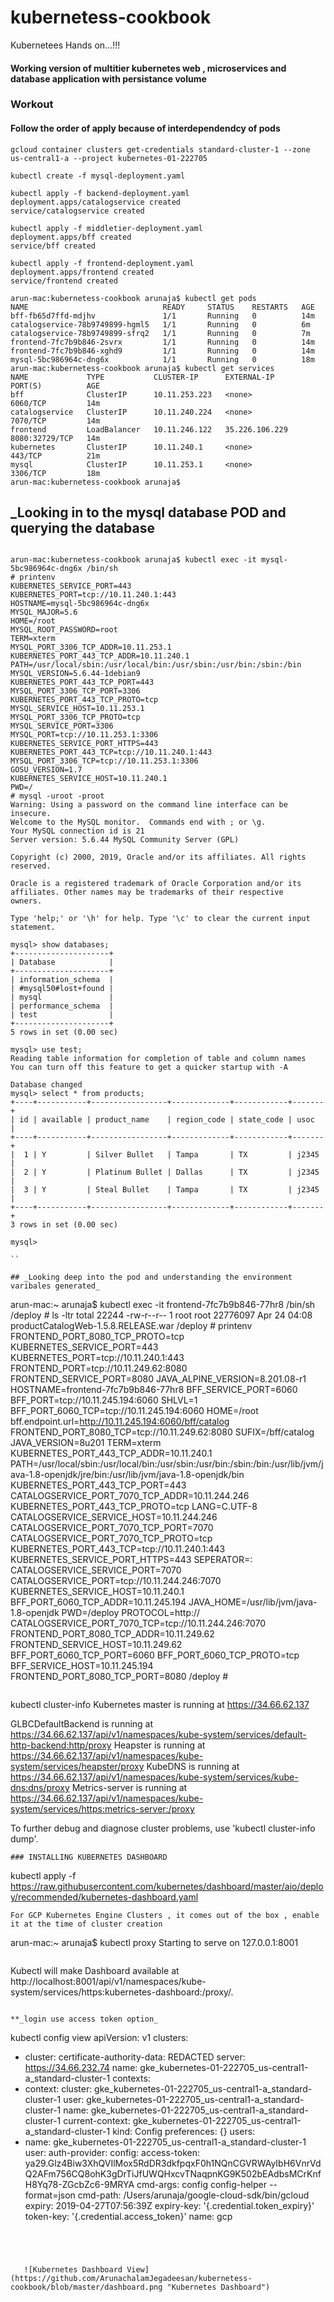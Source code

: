 # kubernetess-cookbook
Kubernetees Hands on...!!!

 #### Working version of multitier kubernetes web , microservices and database application with persistance volume 


### Workout
#### Follow the order of apply because of interdependendcy of pods

```
gcloud container clusters get-credentials standard-cluster-1 --zone us-central1-a --project kubernetes-01-222705

kubectl create -f mysql-deployment.yaml

kubectl apply -f backend-deployment.yaml
deployment.apps/catalogservice created
service/catalogservice created

kubectl apply -f middletier-deployment.yaml
deployment.apps/bff created
service/bff created

kubectl apply -f frontend-deployment.yaml
deployment.apps/frontend created
service/frontend created

```


```
arun-mac:kubernetess-cookbook arunaja$ kubectl get pods
NAME                              READY     STATUS    RESTARTS   AGE
bff-fb65d7ffd-mdjhv               1/1       Running   0          14m
catalogservice-78b9749899-hgml5   1/1       Running   0          6m
catalogservice-78b9749899-sfrq2   1/1       Running   0          7m
frontend-7fc7b9b846-2svrx         1/1       Running   0          14m
frontend-7fc7b9b846-xghd9         1/1       Running   0          14m
mysql-5bc986964c-dng6x            1/1       Running   0          18m
arun-mac:kubernetess-cookbook arunaja$ kubectl get services
NAME             TYPE           CLUSTER-IP      EXTERNAL-IP      PORT(S)          AGE
bff              ClusterIP      10.11.253.223   <none>           6060/TCP         14m
catalogservice   ClusterIP      10.11.240.224   <none>           7070/TCP         14m
frontend         LoadBalancer   10.11.246.122   35.226.106.229   8080:32729/TCP   14m
kubernetes       ClusterIP      10.11.240.1     <none>           443/TCP          21m
mysql            ClusterIP      10.11.253.1     <none>           3306/TCP         18m
arun-mac:kubernetess-cookbook arunaja$

```

## _Looking in to the mysql database POD and querying the database 


```

arun-mac:kubernetess-cookbook arunaja$ kubectl exec -it mysql-5bc986964c-dng6x /bin/sh
# printenv
KUBERNETES_SERVICE_PORT=443
KUBERNETES_PORT=tcp://10.11.240.1:443
HOSTNAME=mysql-5bc986964c-dng6x
MYSQL_MAJOR=5.6
HOME=/root
MYSQL_ROOT_PASSWORD=root
TERM=xterm
MYSQL_PORT_3306_TCP_ADDR=10.11.253.1
KUBERNETES_PORT_443_TCP_ADDR=10.11.240.1
PATH=/usr/local/sbin:/usr/local/bin:/usr/sbin:/usr/bin:/sbin:/bin
MYSQL_VERSION=5.6.44-1debian9
KUBERNETES_PORT_443_TCP_PORT=443
MYSQL_PORT_3306_TCP_PORT=3306
KUBERNETES_PORT_443_TCP_PROTO=tcp
MYSQL_SERVICE_HOST=10.11.253.1
MYSQL_PORT_3306_TCP_PROTO=tcp
MYSQL_SERVICE_PORT=3306
MYSQL_PORT=tcp://10.11.253.1:3306
KUBERNETES_SERVICE_PORT_HTTPS=443
KUBERNETES_PORT_443_TCP=tcp://10.11.240.1:443
MYSQL_PORT_3306_TCP=tcp://10.11.253.1:3306
GOSU_VERSION=1.7
KUBERNETES_SERVICE_HOST=10.11.240.1
PWD=/
# mysql -uroot -proot
Warning: Using a password on the command line interface can be insecure.
Welcome to the MySQL monitor.  Commands end with ; or \g.
Your MySQL connection id is 21
Server version: 5.6.44 MySQL Community Server (GPL)

Copyright (c) 2000, 2019, Oracle and/or its affiliates. All rights reserved.

Oracle is a registered trademark of Oracle Corporation and/or its
affiliates. Other names may be trademarks of their respective
owners.

Type 'help;' or '\h' for help. Type '\c' to clear the current input statement.

mysql> show databases;
+---------------------+
| Database            |
+---------------------+
| information_schema  |
| #mysql50#lost+found |
| mysql               |
| performance_schema  |
| test                |
+---------------------+
5 rows in set (0.00 sec)

mysql> use test;
Reading table information for completion of table and column names
You can turn off this feature to get a quicker startup with -A

Database changed
mysql> select * from products;
+----+-----------+-----------------+-------------+------------+-------+
| id | available | product_name    | region_code | state_code | usoc  |
+----+-----------+-----------------+-------------+------------+-------+
|  1 | Y         | Silver Bullet   | Tampa       | TX         | j2345 |
|  2 | Y         | Platinum Bullet | Dallas      | TX         | j2345 |
|  3 | Y         | Steal Bullet    | Tampa       | TX         | j2345 |
+----+-----------+-----------------+-------------+------------+-------+
3 rows in set (0.00 sec)

mysql>

``

## _Looking deep into the pod and understanding the environment varibales generated_

```
arun-mac:~ arunaja$ kubectl exec -it frontend-7fc7b9b846-77hr8  /bin/sh
/deploy # ls -ltr
total 22244
-rw-r--r--    1 root     root      22776097 Apr 24 04:08 productCatalogWeb-1.5.8.RELEASE.war
/deploy # printenv
FRONTEND_PORT_8080_TCP_PROTO=tcp
KUBERNETES_SERVICE_PORT=443
KUBERNETES_PORT=tcp://10.11.240.1:443
FRONTEND_PORT=tcp://10.11.249.62:8080
FRONTEND_SERVICE_PORT=8080
JAVA_ALPINE_VERSION=8.201.08-r1
HOSTNAME=frontend-7fc7b9b846-77hr8
BFF_SERVICE_PORT=6060
BFF_PORT=tcp://10.11.245.194:6060
SHLVL=1
BFF_PORT_6060_TCP=tcp://10.11.245.194:6060
HOME=/root
bff.endpoint.url=http://10.11.245.194:6060/bff/catalog
FRONTEND_PORT_8080_TCP=tcp://10.11.249.62:8080
SUFIX=/bff/catalog
JAVA_VERSION=8u201
TERM=xterm
KUBERNETES_PORT_443_TCP_ADDR=10.11.240.1
PATH=/usr/local/sbin:/usr/local/bin:/usr/sbin:/usr/bin:/sbin:/bin:/usr/lib/jvm/java-1.8-openjdk/jre/bin:/usr/lib/jvm/java-1.8-openjdk/bin
KUBERNETES_PORT_443_TCP_PORT=443
CATALOGSERVICE_PORT_7070_TCP_ADDR=10.11.244.246
KUBERNETES_PORT_443_TCP_PROTO=tcp
LANG=C.UTF-8
CATALOGSERVICE_SERVICE_HOST=10.11.244.246
CATALOGSERVICE_PORT_7070_TCP_PORT=7070
CATALOGSERVICE_PORT_7070_TCP_PROTO=tcp
KUBERNETES_PORT_443_TCP=tcp://10.11.240.1:443
KUBERNETES_SERVICE_PORT_HTTPS=443
SEPERATOR=:
CATALOGSERVICE_SERVICE_PORT=7070
CATALOGSERVICE_PORT=tcp://10.11.244.246:7070
KUBERNETES_SERVICE_HOST=10.11.240.1
BFF_PORT_6060_TCP_ADDR=10.11.245.194
JAVA_HOME=/usr/lib/jvm/java-1.8-openjdk
PWD=/deploy
PROTOCOL=http://
CATALOGSERVICE_PORT_7070_TCP=tcp://10.11.244.246:7070
FRONTEND_PORT_8080_TCP_ADDR=10.11.249.62
FRONTEND_SERVICE_HOST=10.11.249.62
BFF_PORT_6060_TCP_PORT=6060
BFF_PORT_6060_TCP_PROTO=tcp
BFF_SERVICE_HOST=10.11.245.194
FRONTEND_PORT_8080_TCP_PORT=8080
/deploy #
```

```
kubectl cluster-info
Kubernetes master is running at https://34.66.62.137

GLBCDefaultBackend is running at https://34.66.62.137/api/v1/namespaces/kube-system/services/default-http-backend:http/proxy
Heapster is running at https://34.66.62.137/api/v1/namespaces/kube-system/services/heapster/proxy
KubeDNS is running at https://34.66.62.137/api/v1/namespaces/kube-system/services/kube-dns:dns/proxy
Metrics-server is running at https://34.66.62.137/api/v1/namespaces/kube-system/services/https:metrics-server:/proxy

To further debug and diagnose cluster problems, use 'kubectl cluster-info dump'.
```
### INSTALLING KUBERNETES DASHBOARD

```
kubectl apply -f https://raw.githubusercontent.com/kubernetes/dashboard/master/aio/deploy/recommended/kubernetes-dashboard.yaml

```
For GCP Kubernetes Engine Clusters , it comes out of the box , enable it at the time of cluster creation

```
arun-mac:~ arunaja$ kubectl proxy
Starting to serve on 127.0.0.1:8001

```
```
Kubectl will make Dashboard available at http://localhost:8001/api/v1/namespaces/kube-system/services/https:kubernetes-dashboard:/proxy/.

```

**_login use access token option_

```
kubectl config view
apiVersion: v1
clusters:
- cluster:
    certificate-authority-data: REDACTED
    server: https://34.66.232.74
  name: gke_kubernetes-01-222705_us-central1-a_standard-cluster-1
contexts:
- context:
    cluster: gke_kubernetes-01-222705_us-central1-a_standard-cluster-1
    user: gke_kubernetes-01-222705_us-central1-a_standard-cluster-1
  name: gke_kubernetes-01-222705_us-central1-a_standard-cluster-1
current-context: gke_kubernetes-01-222705_us-central1-a_standard-cluster-1
kind: Config
preferences: {}
users:
- name: gke_kubernetes-01-222705_us-central1-a_standard-cluster-1
  user:
    auth-provider:
      config:
        access-token: ya29.Glz4Biw3XhQVIlMox5RdDR3dkfpqxF0h1NQnCGVRWAyIbH6VnrVdQ2AFm756CQ8ohK3gDrTiJfUWQHxcvTNaqpnKG9K502bEAdbsMCrKnfH8Yq78-ZGcbZc6-9MRYA
        cmd-args: config config-helper --format=json
        cmd-path: /Users/arunaja/google-cloud-sdk/bin/gcloud
        expiry: 2019-04-27T07:56:39Z
        expiry-key: '{.credential.token_expiry}'
        token-key: '{.credential.access_token}'
      name: gcp
      
```
     
   


   ![Kubernetes Dashboard View](https://github.com/ArunachalamJegadeesan/kubernetess-cookbook/blob/master/dashboard.png "Kubernetes Dashboard")
   
   
   
   
   
